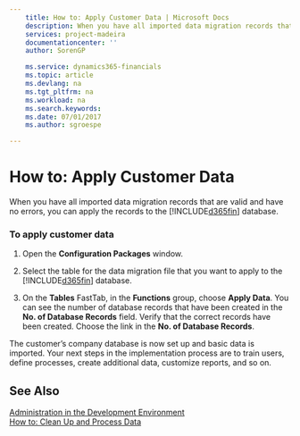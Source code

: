 ```yaml
---
    title: How to: Apply Customer Data | Microsoft Docs
    description: When you have all imported data migration records that are valid and have no errors, you can apply the records to the [!INCLUDE[d365fin](../../includes/d365fin_md.md)] database.
    services: project-madeira
    documentationcenter: ''
    author: SorenGP

    ms.service: dynamics365-financials
    ms.topic: article
    ms.devlang: na
    ms.tgt_pltfrm: na
    ms.workload: na
    ms.search.keywords:
    ms.date: 07/01/2017
    ms.author: sgroespe

---
```

# How to: Apply Customer Data
When you have all imported data migration records that are valid and have no errors, you can apply the records to the [!INCLUDE[d365fin](../../includes/d365fin_md.md)] database.  
  
### To apply customer data  
  
1.  Open the **Configuration Packages** window.  
  
2.  Select the table for the data migration file that you want to apply to the [!INCLUDE[d365fin](../../includes/d365fin_md.md)] database.  
  
3.  On the **Tables** FastTab, in the **Functions** group, choose **Apply Data**. You can see the number of database records that have been created in the **No. of Database Records** field. Verify that the correct records have been created. Choose the link in the **No. of Database Records**.  
  
 The customer’s company database is now set up and basic data is imported. Your next steps in the implementation process are to train users, define processes, create additional data, customize reports, and so on.  
  
## See Also  
 [Administration in the Development Environment](../Administration%20in%20the%20Development%20Environment.md)   
 [How to: Clean Up and Process Data](../how-to-clean-up-and-process-data.md)